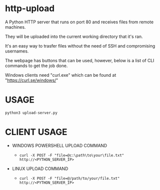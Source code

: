 # http-upload
A Python HTTP server that runs on port 80 and receives files from remote machines.

They will be uploaded into the current working directory that it's ran.

It's an easy way to trasfer files without the need of SSH and compromising usernames.

The webpage has buttons that can be used, however, below is a list of CLI commands to get the job done.

Windows clients need "curl.exe" which can be found at "https://curl.se/windows/"

# USAGE
`python3 upload-server.py`


# CLIENT USAGE
- WINDOWS POWERSHELL UPLOAD COMMAND
	- `curl -X POST -F "file=@c:\path\to\your\file.txt" http://<PYTHON_SERVER_IP>`

- LINUX UPLOAD COMMAND
	- `curl -X POST -F "file=@/path/to/your/file.txt" http://<PYTHON_SERVER_IP>`
